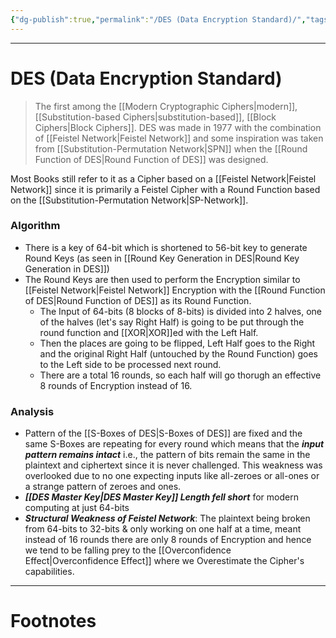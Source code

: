 ```yaml
---
{"dg-publish":true,"permalink":"/DES (Data Encryption Standard)/","tags":["CompSci","CyberSec"]}
---
```



---
# DES (Data Encryption Standard)
> The first among the [[Modern Cryptographic Ciphers\|modern]], [[Substitution-based Ciphers\|substitution-based]], [[Block Ciphers\|Block Ciphers]].
> DES was made in 1977 with the combination of [[Feistel Network\|Feistel Network]] and some inspiration was taken from [[Substitution-Permutation Network\|SPN]] when the [[Round Function of DES\|Round Function of DES]] was designed.

Most Books still refer to it as a Cipher based on a [[Feistel Network\|Feistel Network]] since it is primarily a Feistel Cipher with a Round Function based on the [[Substitution-Permutation Network\|SP-Network]].
### Algorithm
- There is a key of 64-bit which is shortened to 56-bit key to generate Round Keys (as seen in [[Round Key Generation in DES\|Round Key Generation in DES]])
- The Round Keys are then used to perform the Encryption similar to [[Feistel Network\|Feistel Network]] Encryption with the [[Round Function of DES\|Round Function of DES]] as its Round Function.
	- The Input of 64-bits (8 blocks of 8-bits) is divided into 2 halves, one of the halves (let's say Right Half) is going to be put through the round function and [[XOR\|XOR]]ed with the Left Half.
	- Then the places are going to be flipped, Left Half goes to the Right and the original Right Half (untouched by the Round Function) goes to the Left side to be processed next round.
	- There are a total 16 rounds, so each half will go thorugh an effective 8 rounds of Encryption instead of 16.

### Analysis
- Pattern of the [[S-Boxes of DES\|S-Boxes of DES]] are fixed and the same S-Boxes are repeating for every round which means that the ***input pattern remains intact*** i.e., the pattern of bits remain the same in the plaintext and ciphertext since it is never challenged. This weakness was overlooked due to no one expecting inputs like all-zeroes or all-ones or a strange pattern of zeroes and ones.
- ***[[DES Master Key\|DES Master Key]] Length fell short*** for modern computing at just 64-bits
- ***Structural Weakness of Feistel Network***: The plaintext being broken from 64-bits to 32-bits & only working on one half at a time, meant instead of 16 rounds there are only 8 rounds of Encryption and hence we tend to be falling prey to the [[Overconfidence Effect\|Overconfidence Effect]] where we Overestimate the Cipher's capabilities.

---
# Footnotes